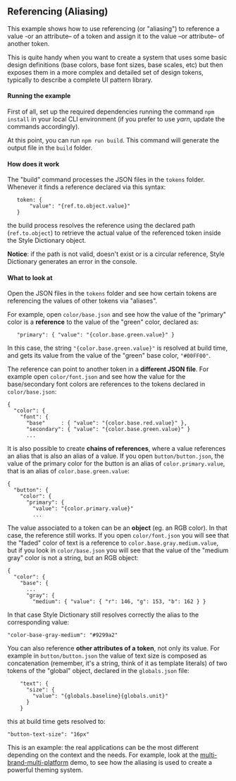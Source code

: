 ## Referencing (Aliasing)

This example shows how to use referencing (or "aliasing") to reference a value -or an attribute– of a token and assign it to the value –or attribute– of another token.

This is quite handy when you want to create a system that uses some basic design definitions (base colors, base font sizes, base scales, etc) but then exposes them in a more complex and detailed set of design tokens, typically to describe a complete UI pattern library.

#### Running the example

First of all, set up the required dependencies running the command `npm install` in your local CLI environment (if you prefer to use _yarn_, update the commands accordingly).

At this point, you can run `npm run build`. This command will generate the output file in the `build` folder.

#### How does it work

The "build" command processes the JSON files in the `tokens` folder. Whenever it finds a reference declared via this syntax:

```
   token: {
       "value": "{ref.to.object.value}"
   }
```

the build process resolves the reference using the declared path (`ref.to.object`) to retrieve the actual value of the referenced token inside the Style Dictionary object.

**Notice**: if the path is not valid, doesn't exist or is a circular reference, Style Dictionary generates an error in the console.

#### What to look at

Open the JSON files in the `tokens` folder and see how certain tokens are referencing the values of other tokens via "aliases".

For example, open `color/base.json` and see how the value of the "primary" color is a **reference** to the value of the "green" color, declared as:

```
   "primary": { "value": "{color.base.green.value}" }

```

In this case, the string `"{color.base.green.value}"` is resolved at build time, and gets its value from the value of the "green" base color, `"#00FF00"`.

The reference can point to another token in a **different JSON file**. For example open `color/font.json` and see how the value for the base/secondary font colors are references to the tokens declared in `color/base.json`:

```
{
  "color": {
    "font": {
      "base"     : { "value": "{color.base.red.value}" },
      "secondary": { "value": "{color.base.green.value}" }
      ...
```

It is also possible to create **chains of references**, where a value references an alias that is also an alias of a value. If you open `button/button.json`, the value of the primary color for the button is an alias of `color.primary.value`, that is an alias of `color.base.green.value`:

```
{
  "button": {
    "color": {
      "primary": {
        "value": "{color.primary.value}"
        ...
```

The value associated to a token can be an **object** (eg. an RGB color). In that case, the reference still works. If you open `color/font.json` you will see that the "faded" color of text is a reference to `color.base.gray.medium.value`, but if you look in `color/base.json` you will see that the value of the "medium gray" color is not a string, but an RGB object:

```
{
  "color": {
    "base": {
      ...
      "gray": {
        "medium": { "value": { "r": 146, "g": 153, "b": 162 } }

```

In that case Style Dictionary still resolves correctly the alias to the corresponding value:

```
"color-base-gray-medium": "#9299a2"
```

You can also reference **other attributes of a token**, not only its value. For example in `button/button.json` the value of text size is composed as concatenation (remember, it's a string, think of it as template literals) of two tokens of the "global" object, declared in the `globals.json` file:

```
    "text": {
      "size": {
        "value": "{globals.baseline}{globals.unit}"
      }
    }

```

this at build time gets resolved to:

```
"button-text-size": "16px"
```

This is an example: the real applications can be the most different depending on the context and the needs. For example, look at the [multi-brand-multi-platform](../multi-brand-multi-platform) demo, to see how the aliasing is used to create a powerful theming system.
